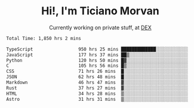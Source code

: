 <h1 align="center">Hi!, I'm Ticiano Morvan</h1>
<p align="center">Currently working on private stuff, at <a href="https://getdex.ai" target="_blank">DEX</a></p>

<!--START_SECTION:waka-->

```txt
Total Time: 1,850 hrs 2 mins

TypeScript                 950 hrs 25 mins █████████████░░░░░░░░░░░░   51.37 %
JavaScript                 177 hrs 37 mins ██▒░░░░░░░░░░░░░░░░░░░░░░   09.60 %
Python                     120 hrs 50 mins █▓░░░░░░░░░░░░░░░░░░░░░░░   06.53 %
C                          105 hrs 56 mins █▒░░░░░░░░░░░░░░░░░░░░░░░   05.73 %
CSS                        71 hrs 26 mins  █░░░░░░░░░░░░░░░░░░░░░░░░   03.86 %
JSON                       62 hrs 48 mins  █░░░░░░░░░░░░░░░░░░░░░░░░   03.39 %
Markdown                   46 hrs 47 mins  ▓░░░░░░░░░░░░░░░░░░░░░░░░   02.53 %
Rust                       37 hrs 27 mins  ▓░░░░░░░░░░░░░░░░░░░░░░░░   02.03 %
HTML                       34 hrs 28 mins  ▒░░░░░░░░░░░░░░░░░░░░░░░░   01.86 %
Astro                      31 hrs 31 mins  ▒░░░░░░░░░░░░░░░░░░░░░░░░   01.70 %
```

<!--END_SECTION:waka-->
